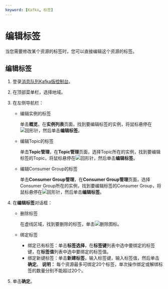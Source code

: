 ```yaml
---
keyword: [Kafka, 标签]
---
```


# 编辑标签

当您需要修改某个资源的标签时，您可以直接编辑这个资源的标签。

## 编辑标签

1.  登录[消息队列Kafka版控制台](https://kafka.console.aliyun.com/?spm=a2c4g.11186623.2.10.22f150ddqNXasY)。

2.  在顶部菜单栏，选择地域。

3.  在左侧导航栏：

    -   编辑实例的标签

        单击**概览**，在**实例列表**页面，找到要编辑标签的实例，将鼠标悬停在![回形针](https://static-aliyun-doc.oss-cn-hangzhou.aliyuncs.com/assets/img/zh-CN/2806119951/p99265.png)，然后单击**编辑标签**。

    -   编辑Topic的标签

        单击**Topic管理**，在**Topic管理**页面，选择Topic所在的实例，找到要编辑标签的Topic，将鼠标悬停在![回形针](https://static-aliyun-doc.oss-cn-hangzhou.aliyuncs.com/assets/img/zh-CN/2806119951/p99265.png)，然后单击**编辑标签**。

    -   编辑Consumer Group的标签

        单击**Consumer Group管理**，在**Consumer Group管理**页面，选择Consumer Group所在的实例，找到要编辑标签的Consumer Group，将鼠标悬停在![回形针](https://static-aliyun-doc.oss-cn-hangzhou.aliyuncs.com/assets/img/zh-CN/2806119951/p99265.png)，然后单击**编辑标签**。

4.  在**编辑标签**对话框：

    -   删除标签

        在虚线区域，找到要删除的标签，单击![删除图标](https://static-aliyun-doc.oss-cn-hangzhou.aliyuncs.com/assets/img/zh-CN/2806119951/p129659.png)。

    -   绑定标签
        -   绑定已有标签：单击**标签选择**，在**标签键**列表中选中要绑定的标签键，在**标签值**列表中选中要绑定的标签值。
        -   绑定新键标签：单击**新建标签**，输入标签键，输入标签值，然后单击**确定**。
    **说明：** 每个资源最多可绑定20个标签，单次操作绑定或解绑标签的数量分别不能超过20个。

5.  单击**确定**。


